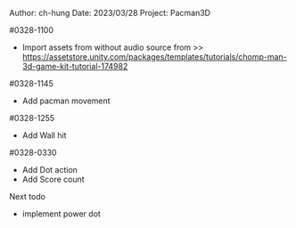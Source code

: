 Author: ch-hung
Date: 2023/03/28
Project: Pacman3D

#0328-1100
- Import assets from without audio source from >> https://assetstore.unity.com/packages/templates/tutorials/chomp-man-3d-game-kit-tutorial-174982

#0328-1145
- Add pacman movement

#0328-1255
- Add Wall hit

#0328-0330
- Add Dot action
- Add Score count

Next todo
- implement power dot
